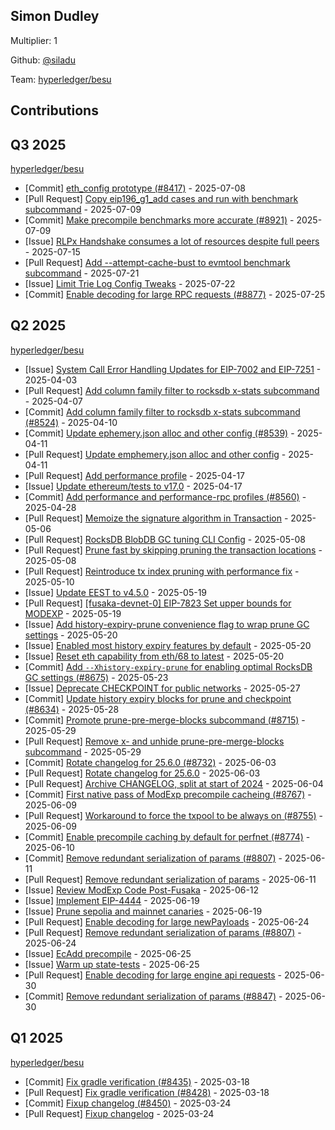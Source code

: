 
## Simon Dudley
Multiplier: 1

Github: [@siladu](https://github.com/siladu)

Team: [hyperledger/besu](https://github.com/hyperledger/besu/pulls?q=author%3Asiladu)

## Contributions

## Q3 2025


[hyperledger/besu](https://github.com/hyperledger/besu)
* [Commit] [eth_config prototype (#8417)](https://github.com/hyperledger/besu/commit/4b82d2fce88664be25415190329425fbbf54453b) - 2025-07-08
* [Pull Request] [Copy eip196_g1_add cases and run with benchmark subcommand](https://github.com/hyperledger/besu/pull/8942) - 2025-07-09
* [Commit] [Make precompile benchmarks more accurate (#8921)](https://github.com/hyperledger/besu/commit/0a34ffeccaeac90c03ef5fcc5f9f2622a5cb85d6) - 2025-07-09
* [Issue] [RLPx Handshake consumes a lot of resources despite full peers](https://github.com/hyperledger/besu/issues/8957) - 2025-07-15
* [Pull Request] [Add --attempt-cache-bust to evmtool benchmark subcommand](https://github.com/hyperledger/besu/pull/8985) - 2025-07-21
* [Issue] [Limit Trie Log Config Tweaks](https://github.com/hyperledger/besu/issues/8990) - 2025-07-22
* [Commit] [Enable decoding for large RPC requests (#8877)](https://github.com/hyperledger/besu/commit/e051c95be51d6afe5c1dba097f5b7f39925d856d) - 2025-07-25
## Q2 2025


[hyperledger/besu](https://github.com/hyperledger/besu)
* [Issue] [System Call Error Handling Updates for EIP-7002 and EIP-7251](https://github.com/hyperledger/besu/issues/8511) - 2025-04-03
* [Pull Request] [Add column family filter to rocksdb x-stats subcommand](https://github.com/hyperledger/besu/pull/8524) - 2025-04-07
* [Commit] [Add column family filter to rocksdb x-stats subcommand (#8524)](https://github.com/hyperledger/besu/commit/9b0308886180644dbca3adca09bb89661df3d27c) - 2025-04-10
* [Commit] [Update ephemery.json alloc and other config (#8539)](https://github.com/hyperledger/besu/commit/b783b4bd51b22889c60739be5475170a5a0921b4) - 2025-04-11
* [Pull Request] [Update emphemery.json alloc and other config](https://github.com/hyperledger/besu/pull/8539) - 2025-04-11
* [Pull Request] [Add performance profile](https://github.com/hyperledger/besu/pull/8560) - 2025-04-17
* [Issue] [Update ethereum/tests to v17.0](https://github.com/hyperledger/besu/issues/8558) - 2025-04-17
* [Commit] [Add performance and performance-rpc profiles (#8560)](https://github.com/hyperledger/besu/commit/cff5dad4197fc682676b79bbc5f40e3a4e3455ea) - 2025-04-28
* [Pull Request] [Memoize the signature algorithm in Transaction](https://github.com/hyperledger/besu/pull/8590) - 2025-05-06
* [Pull Request] [RocksDB BlobDB GC tuning CLI Config](https://github.com/hyperledger/besu/pull/8599) - 2025-05-08
* [Pull Request] [Prune fast by skipping pruning the transaction locations](https://github.com/hyperledger/besu/pull/8596) - 2025-05-08
* [Pull Request] [Reintroduce tx index pruning with performance fix](https://github.com/hyperledger/besu/pull/8620) - 2025-05-10
* [Issue] [Update EEST to v4.5.0](https://github.com/hyperledger/besu/issues/8641) - 2025-05-19
* [Pull Request] [[fusaka-devnet-0] EIP-7823 Set upper bounds for MODEXP](https://github.com/hyperledger/besu/pull/8644) - 2025-05-19
* [Issue] [Add history-expiry-prune convenience flag to wrap prune GC settings](https://github.com/hyperledger/besu/issues/8654) - 2025-05-20
* [Issue] [Enabled most history expiry features by default](https://github.com/hyperledger/besu/issues/8653) - 2025-05-20
* [Issue] [Reset eth capability from eth/68 to latest](https://github.com/hyperledger/besu/issues/8652) - 2025-05-20
* [Commit] [Add `--Xhistory-expiry-prune` for enabling optimal RocksDB GC settings (#8675)](https://github.com/hyperledger/besu/commit/6de2bbfd06736027a9bdb5d4ab626f282f9fb50c) - 2025-05-23
* [Issue] [Deprecate CHECKPOINT for public networks](https://github.com/hyperledger/besu/issues/8699) - 2025-05-27
* [Commit] [Update history expiry blocks for prune and checkpoint (#8634)](https://github.com/hyperledger/besu/commit/fab6facf75f3765da81eeb85973e0d888debe1c6) - 2025-05-28
* [Commit] [Promote prune-pre-merge-blocks subcommand (#8715)](https://github.com/hyperledger/besu/commit/25dc5d61184658f1c0d9dbde693430c6aa813d27) - 2025-05-29
* [Pull Request] [Remove x- and unhide prune-pre-merge-blocks subcommand](https://github.com/hyperledger/besu/pull/8715) - 2025-05-29
* [Commit] [Rotate changelog for 25.6.0 (#8732)](https://github.com/hyperledger/besu/commit/fcf0f451b0fa730a6bf0f076d57bbb938ccf4b24) - 2025-06-03
* [Pull Request] [Rotate changelog for 25.6.0](https://github.com/hyperledger/besu/pull/8732) - 2025-06-03
* [Pull Request] [Archive CHANGELOG, split at start of 2024](https://github.com/hyperledger/besu/pull/8739) - 2025-06-04
* [Commit] [First native pass of ModExp precompile cacheing (#8767)](https://github.com/hyperledger/besu/commit/961234adebb704fedceead759d2291157a4f38da) - 2025-06-09
* [Pull Request] [Workaround to force the txpool to be always on (#8755)](https://github.com/hyperledger/besu/pull/8767) - 2025-06-09
* [Commit] [Enable precompile caching by default for perfnet (#8774)](https://github.com/hyperledger/besu/commit/32020b2c396e3914a7ede09e241f974649a3d524) - 2025-06-10
* [Commit] [Remove redundant serialization of params (#8807)](https://github.com/hyperledger/besu/commit/6e1beb45fd546fbf3c9d6b1309c5540a243f2160) - 2025-06-11
* [Pull Request] [Remove redundant serialization of params](https://github.com/hyperledger/besu/pull/8807) - 2025-06-11
* [Issue] [Review ModExp Code Post-Fusaka](https://github.com/hyperledger/besu/issues/8813) - 2025-06-12
* [Issue] [Implement EIP-4444](https://github.com/hyperledger/besu/issues/8832) - 2025-06-19
* [Issue] [Prune sepolia and mainnet canaries](https://github.com/hyperledger/besu/issues/8830) - 2025-06-19
* [Pull Request] [Enable decoding for large newPayloads](https://github.com/hyperledger/besu/pull/8848) - 2025-06-24
* [Pull Request] [Remove redundant serialization of params (#8807)](https://github.com/hyperledger/besu/pull/8847) - 2025-06-24
* [Issue] [EcAdd precompile](https://github.com/hyperledger/besu/issues/8856) - 2025-06-25
* [Issue] [Warm up state-tests](https://github.com/hyperledger/besu/issues/8855) - 2025-06-25
* [Pull Request] [Enable decoding for large engine api requests](https://github.com/hyperledger/besu/pull/8877) - 2025-06-30
* [Commit] [Remove redundant serialization of params (#8847)](https://github.com/hyperledger/besu/commit/c1e0ccacbc9caf7f6566b7d224db3d7b7864371b) - 2025-06-30
## Q1 2025

[hyperledger/besu](https://github.com/hyperledger/besu)
* [Commit] [Fix gradle verification (#8435)](https://github.com/hyperledger/besu/commit/5b6cd5f863d6b7b91e25a71392b5ae63de4e1978) - 2025-03-18
* [Pull Request] [Fix gradle verification (#8428)](https://github.com/hyperledger/besu/pull/8435) - 2025-03-18
* [Commit] [Fixup changelog (#8450)](https://github.com/hyperledger/besu/commit/3a3aec20525751aa20171203ff3de21e8121d779) - 2025-03-24
* [Pull Request] [Fixup changelog](https://github.com/hyperledger/besu/pull/8450) - 2025-03-24
